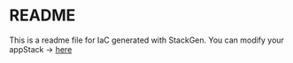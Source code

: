 # README
This is a readme file for IaC generated with StackGen.
You can modify your appStack -> [here](http://main.dev.stackgen.com/appstacks/61cf8a0d-3d62-41f4-91cb-3482004256ff)
